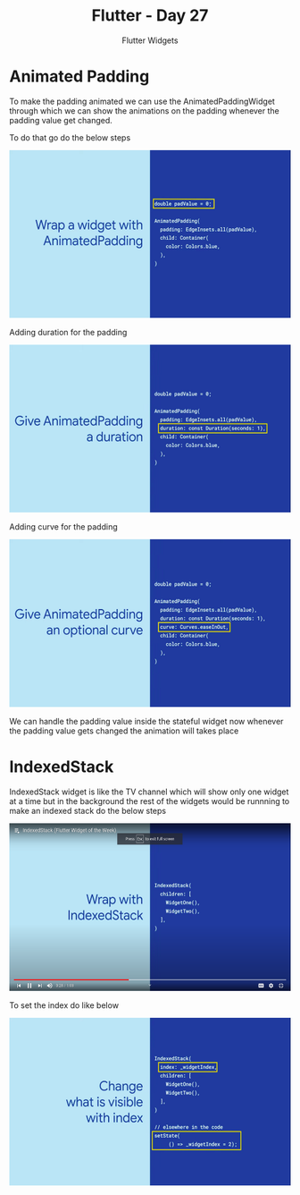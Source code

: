 <div align="center">
  <h1>Flutter - Day 27</h1>
  <p>Flutter Widgets</p>
</div>

# Animated Padding

To make the padding animated we can use the AnimatedPaddingWidget through which we can show the animations on the padding whenever the padding value get changed.

To do that go do the below steps

<div align="center">
   <img src="../../assets/Day27/animatedpading.png" alt="flutter" height="300">
</div>

Adding duration for the padding

<div align="center">
   <img src="../../assets/Day27/duration.png" alt="flutter" height="300">
</div>

Adding curve for the padding

<div align="center">
   <img src="../../assets/Day27/curve.png" alt="flutter" height="300">
</div>

We can handle the padding value inside the stateful widget now whenever the padding value gets changed the animation will takes place

# IndexedStack

IndexedStack widget is like the TV channel which will show only one widget at a time but in the background the rest of the widgets would be runnning to make an indexed stack do the below steps

<div align="center">
   <img src="../../assets/Day27/indexedstack.png" alt="flutter" height="300">
</div>

To set the index do like below

<div align="center">
   <img src="../../assets/Day27/index.png" alt="flutter" height="300">
</div>

